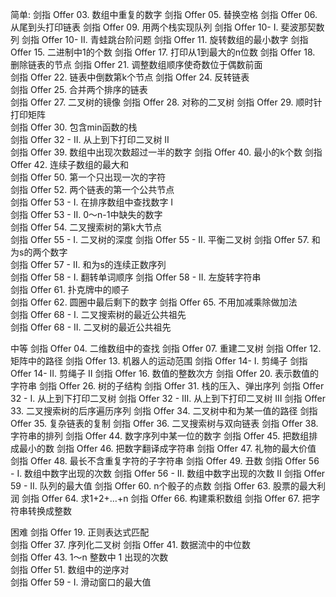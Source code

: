简单:
剑指 Offer 03. 数组中重复的数字
剑指 Offer 05. 替换空格
剑指 Offer 06. 从尾到头打印链表
剑指 Offer 09. 用两个栈实现队列
剑指 Offer 10- I. 斐波那契数列
剑指 Offer 10- II. 青蛙跳台阶问题
剑指 Offer 11. 旋转数组的最小数字
剑指 Offer 15. 二进制中1的个数
剑指 Offer 17. 打印从1到最大的n位数
剑指 Offer 18. 删除链表的节点
剑指 Offer 21. 调整数组顺序使奇数位于偶数前面	
剑指 Offer 22. 链表中倒数第k个节点	
剑指 Offer 24. 反转链表	
剑指 Offer 25. 合并两个排序的链表	
剑指 Offer 27. 二叉树的镜像	
剑指 Offer 28. 对称的二叉树	
剑指 Offer 29. 顺时针打印矩阵	
剑指 Offer 30. 包含min函数的栈	
剑指 Offer 32 - II. 从上到下打印二叉树 II	
剑指 Offer 39. 数组中出现次数超过一半的数字	
剑指 Offer 40. 最小的k个数	
剑指 Offer 42. 连续子数组的最大和	
剑指 Offer 50. 第一个只出现一次的字符	
剑指 Offer 52. 两个链表的第一个公共节点	
剑指 Offer 53 - I. 在排序数组中查找数字 I	
剑指 Offer 53 - II. 0～n-1中缺失的数字	
剑指 Offer 54. 二叉搜索树的第k大节点	
剑指 Offer 55 - I. 二叉树的深度	
剑指 Offer 55 - II. 平衡二叉树	
剑指 Offer 57. 和为s的两个数字	
剑指 Offer 57 - II. 和为s的连续正数序列	
剑指 Offer 58 - I. 翻转单词顺序	
剑指 Offer 58 - II. 左旋转字符串	
剑指 Offer 61. 扑克牌中的顺子	
剑指 Offer 62. 圆圈中最后剩下的数字	
剑指 Offer 65. 不用加减乘除做加法	
剑指 Offer 68 - I. 二叉搜索树的最近公共祖先	
剑指 Offer 68 - II. 二叉树的最近公共祖先

中等
剑指 Offer 04. 二维数组中的查找
剑指 Offer 07. 重建二叉树
剑指 Offer 12. 矩阵中的路径
剑指 Offer 13. 机器人的运动范围
剑指 Offer 14- I. 剪绳子
剑指 Offer 14- II. 剪绳子 II
剑指 Offer 16. 数值的整数次方
剑指 Offer 20. 表示数值的字符串
剑指 Offer 26. 树的子结构
剑指 Offer 31. 栈的压入、弹出序列
剑指 Offer 32 - I. 从上到下打印二叉树
剑指 Offer 32 - III. 从上到下打印二叉树 III
剑指 Offer 33. 二叉搜索树的后序遍历序列
剑指 Offer 34. 二叉树中和为某一值的路径
剑指 Offer 35. 复杂链表的复制
剑指 Offer 36. 二叉搜索树与双向链表
剑指 Offer 38. 字符串的排列
剑指 Offer 44. 数字序列中某一位的数字
剑指 Offer 45. 把数组排成最小的数
剑指 Offer 46. 把数字翻译成字符串
剑指 Offer 47. 礼物的最大价值
剑指 Offer 48. 最长不含重复字符的子字符串
剑指 Offer 49. 丑数
剑指 Offer 56 - I. 数组中数字出现的次数
剑指 Offer 56 - II. 数组中数字出现的次数 II
剑指 Offer 59 - II. 队列的最大值
剑指 Offer 60. n个骰子的点数
剑指 Offer 63. 股票的最大利润
剑指 Offer 64. 求1+2+…+n
剑指 Offer 66. 构建乘积数组
剑指 Offer 67. 把字符串转换成整数

困难
剑指 Offer 19. 正则表达式匹配	
剑指 Offer 37. 序列化二叉树	
剑指 Offer 41. 数据流中的中位数	
剑指 Offer 43. 1～n 整数中 1 出现的次数	
剑指 Offer 51. 数组中的逆序对	
剑指 Offer 59 - I. 滑动窗口的最大值

